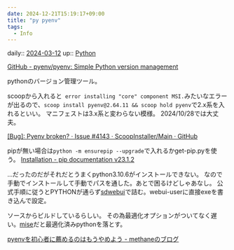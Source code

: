 ```yaml
---
date: 2024-12-21T15:19:17+09:00
title: "py pyenv"
tags:
  - Info
---
```


daily:: [2024-03-12](/Daily_Note/2024-03-12.md)
up:: [Python](../Bar/Program/Python.md)


[GitHub - pyenv/pyenv: Simple Python version management](https://github.com/pyenv/pyenv)

pythonのバージョン管理ツール。

scoopから入れると` error installing "core" component MSI.`みたいなエラーが出るので、`scoop install pyenv@2.64.11 && scoop hold pyenv`で2.x系を入れるといい。
マニフェストは3.x系と変わらない模様。
2024/10/28では大丈夫。

[[Bug]: Pyenv broken? · Issue #4143 · ScoopInstaller/Main · GitHub](https://github.com/ScoopInstaller/Main/issues/4143)

pipが無い場合は`python -m ensurepip --upgrade`で入れるかget-pip.pyを使う。
[Installation - pip documentation v23.1.2](https://pip.pypa.io/en/stable/installation/)


…だったのだがそれだとうまくpython3.10.6がインストールできない。
なので手動でインストールして手動でパスを通した。あとで困るけどしゃあなし。
公式手順に従うとPYTHONが通らず[sdwebui](../Bar/App/stable-diffusion-webui.md)で詰む。webui-userに直接exeを書き込んで設定。

ソースからビルドしているらしい。
その為最適化オプションがついてなく遅い。[mise](../Bar/Tools/mise.md)だと最適化済みpythonを落とす。

[pyenvを初心者に薦めるのはもうやめよう - methaneのブログ](https://methane.hatenablog.jp/entry/2024/05/26/pyenvを初心者に薦めるのはもうやめよう)